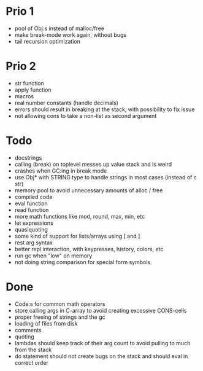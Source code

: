Prio 1
======
* pool of Obj:s instead of malloc/free
* make break-mode work again, without bugs
* tail recursion optimization

Prio 2
======
* str function
* apply function
* macros
* real number constants (handle decimals)
* errors should result in breaking at the stack, with possibility to fix issue
* not allowing cons to take a non-list as second argument

Todo
====
* docstrings
* calling (break) on toplevel messes up value stack and is weird
* crashes when GC:ing in break mode
* use Obj* with STRING type to handle strings in most cases (instead of c str)
* memory pool to avoid unnecessary amounts of alloc / free
* compiled code
* eval function
* read function
* more math functions like mod, round, max, min, etc
* let expressions
* quasiquoting
* some kind of support for lists/arrays using [ and ]
* rest arg syntax
* better repl interaction, with keypresses, history, colors, etc
* run gc when "low" on memory
* not doing string comparison for special form symbols

Done
====
* Code:s for common math operators
* store calling args in C-array to avoid creating excessive CONS-cells
* proper freeing of strings and the gc
* loading of files from disk
* comments
* quoting
* lambdas should keep track of their arg count to avoid pulling to much from the stack
* do statement should not create bugs on the stack and should eval in correct order
